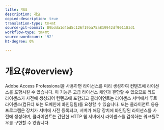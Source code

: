 ```yaml
---
title: 개요
description: 개요
copied-description: true
translation-type: tm+mt
source-git-commit: 89bdda1d4bd5c126f19ba75a819942df901183d1
workflow-type: tm+mt
source-wordcount: '92'
ht-degree: 0%

---
```



# 개요{#overview}

Adobe Access Professional을 사용하면 라이선스를 미리 생성하여 컨텐츠에 라이선스를 포함시킬 수 있습니다. 이 기능은 고급 라이선스 체인과 결합할 수 있으므로 리프 라이센스가 사전에 생성되어 컨텐츠에 포함되고 클라이언트는 라이센스 서버에서 루트 라이센스(컴퓨터 또는 도메인에 바인딩됨)를 요청할 수 있습니다. 또는 클라이언트 응용 프로그램은 장치가 서버에 사전 등록되고, 서버가 해당 장치에 바인딩된 라이센스를 사전에 생성하며, 클라이언트는 간단한 HTTP 웹 서버에서 라이센스를 검색하는 워크플로우를 구현할 수 있습니다.
